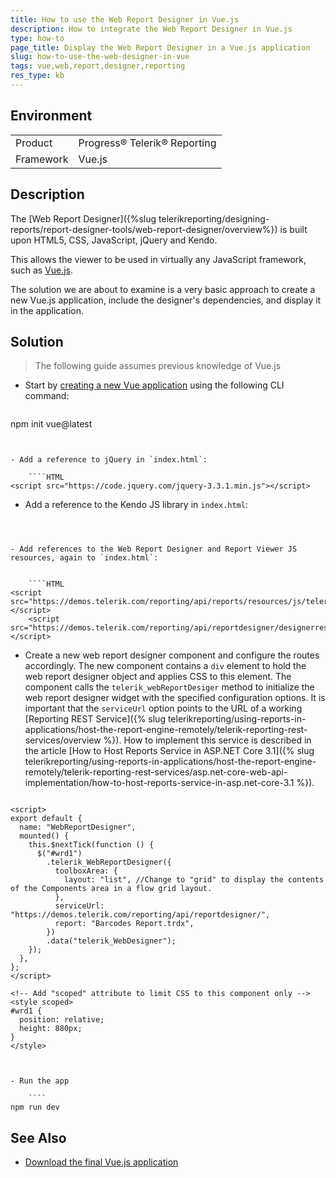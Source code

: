 ```yaml
---
title: How to use the Web Report Designer in Vue.js
description: How to integrate the Web Report Designer in Vue.js
type: how-to
page_title: Display the Web Report Designer in a Vue.js application
slug: how-to-use-the-web-designer-in-vue
tags: vue,web,report,designer,reporting
res_type: kb
---
```


## Environment

<table>
	<tr>
		<td>Product</td>
		<td>Progress® Telerik® Reporting</td>
	</tr>
	<tr>
		<td>Framework</td>
		<td>Vue.js</td>
	</tr>
</table>

## Description

The [Web Report Designer]({%slug telerikreporting/designing-reports/report-designer-tools/web-report-designer/overview%}) is built upon HTML5, CSS, JavaScript, jQuery and Kendo.

This allows the viewer to be used in virtually any JavaScript framework, such as [Vue.js](https://vuejs.org/).

The solution we are about to examine is a very basic approach to create a new Vue.js application, include the designer's dependencies, and display it in the application.

## Solution

> The following guide assumes previous knowledge of Vue.js

- Start by [creating a new Vue application](https://vuejs.org/guide/quick-start.html) using the following CLI command:

	````
npm init vue@latest
````


- Add a reference to jQuery in `index.html`:

	````HTML
<script src="https://code.jquery.com/jquery-3.3.1.min.js"></script>
````


- Add a reference to the Kendo JS library in `index.html`:


	````HTML
<script src="https://kendo.cdn.telerik.com/2022.1.301/js/kendo.all.min.js"></script>
````	


- Add references to the Web Report Designer and Report Viewer JS resources, again to `index.html`:


	````HTML
<script src="https://demos.telerik.com/reporting/api/reports/resources/js/telerikReportViewer"></script>
	<script src="https://demos.telerik.com/reporting/api/reportdesigner/designerresources/js/webReportDesigner"></script>
````


- Create a new web report designer component and configure the routes accordingly. The new component contains a `div` element to hold the web report designer object and applies CSS to this element. The component calls the `telerik_webReportDesiger` method to initialize the web report designer widget with the specified configuration options. It is important that the `serviceUrl` option points to the URL of a working [Reporting REST Service]({% slug telerikreporting/using-reports-in-applications/host-the-report-engine-remotely/telerik-reporting-rest-services/overview %}). How to implement this service is described in the article [How to Host Reports Service in ASP.NET Core 3.1]({% slug telerikreporting/using-reports-in-applications/host-the-report-engine-remotely/telerik-reporting-rest-services/asp.net-core-web-api-implementation/how-to-host-reports-service-in-asp.net-core-3.1 %}).

	````HTML
<template>
	  <div id="wrd1">...</div>
	</template>

	<script>
	export default {
	  name: "WebReportDesigner",
	  mounted() {
		this.$nextTick(function () {
		  $("#wrd1")
			.telerik_WebReportDesigner({
			  toolboxArea: {
				layout: "list", //Change to "grid" to display the contents of the Components area in a flow grid layout.
			  },
			  serviceUrl: "https://demos.telerik.com/reporting/api/reportdesigner/",
			  report: "Barcodes Report.trdx",
			})
			.data("telerik_WebDesigner");
		});
	  },
	};
	</script>

	<!-- Add "scoped" attribute to limit CSS to this component only -->
	<style scoped>
	#wrd1 {
	  position: relative;
	  height: 880px;
	}
	</style>
````


- Run the app

	````
npm run dev
````


## See Also

* [Download the final Vue.js application](resources/reporting-vue.zip)